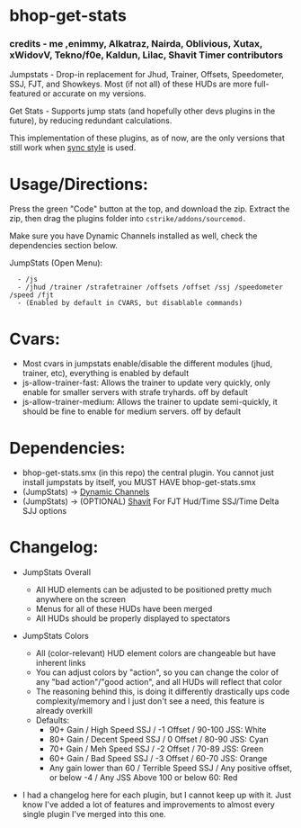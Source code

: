 # bhop-get-stats

### credits - me ,enimmy, Alkatraz, Nairda, Oblivious, Xutax, xWidovV, Tekno/f0e, Kaldun, Lilac, Shavit Timer contributors

Jumpstats - Drop-in replacement for Jhud, Trainer, Offsets, Speedometer, SSJ, FJT, and Showkeys. Most (if not all) of these HUDs are more full-featured or accurate on my versions.

Get Stats - Supports jump stats (and hopefully other devs plugins in the future), by reducing redundant calculations.

This implementation of these plugins, as of now, are the only versions that still work when [sync style](https://github.com/Nimmy2222/shavit-syncstyle) is used.

# Usage/Directions:

Press the green "Code" button at the top, and download the zip. Extract the zip, then drag the plugins folder into ```cstrike/addons/sourcemod.```

Make sure you have Dynamic Channels installed as well, check the dependencies section below.

  JumpStats (Open Menu):
  ```
    - /js
    - /jhud /trainer /strafetrainer /offsets /offset /ssj /speedometer /speed /fjt 
	- (Enabled by default in CVARS, but disablable commands)
  ```

# Cvars:
* Most cvars in jumpstats enable/disable the different modules (jhud, trainer, etc), everything is enabled by default
* js-allow-trainer-fast: Allows the trainer to update very quickly, only enable for smaller servers with strafe tryhards. off by default
* js-allow-trainer-medium: Allows the trainer to update semi-quickly, it should be fine to enable for medium servers. off by default

# Dependencies:
* bhop-get-stats.smx (in this repo) the central plugin. You cannot just install jumpstats by itself, you MUST HAVE bhop-get-stats.smx
* (JumpStats) -> [Dynamic Channels](https://github.com/Vauff/DynamicChannels)
* (JumpStats) -> (OPTIONAL) [Shavit](https://github.com/shavitush/bhoptimer) For FJT Hud/Time SSJ/Time Delta SJJ options

# Changelog:
* JumpStats Overall
	* All HUD elements can be adjusted to be positioned pretty much anywhere on the screen
	* Menus for all of these HUDs have been merged
   	* All HUDs should be properly displayed to spectators
 
* JumpStats Colors
	* All (color-relevant) HUD element colors are changeable but have inherent links
   	* You can adjust colors by "action", so you can change the color of any "bad action"/"good action", and all HUDs will reflect that color
   	* The reasoning behind this, is doing it differently drastically ups code complexity/memory and I just don't see a need, this feature is already overkill
   	* Defaults:
   		* 90+ Gain / High Speed SSJ / -1 Offset / 90-100 JSS: White
   	 	* 80+ Gain / Decent Speed SSJ / 0 Offset / 80-90 JSS: Cyan
   	  	* 70+ Gain / Meh Speed SSJ / -2 Offset / 70-89 JSS: Green
   	  	* 60+ Gain / Bad Speed SSJ / -3 Offset / 60-70 JSS: Orange
   	  	* Any gain lower than 60 / Terrible Speed SSJ / Any positive offset, or below -4 / Any JSS Above 100 or below 60: Red

* I had a changelog here for each plugin, but I cannot keep up with it. Just know I've added a lot of features and improvements to almost every single plugin I've merged into this one.
